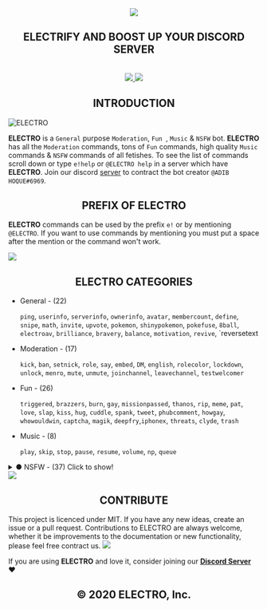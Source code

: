 <div align="center">
  <img src="https://cdn.discordapp.com/attachments/656517276832366595/661972761698369536/ELECTRO_WEB_HEADER.png" align="center">
  <h2 align="center">ELECTRIFY AND BOOST UP YOUR DISCORD SERVER</h2> 
  <br>
  <a href="https://discordapp.com/api/oauth2/authorize?client_id=629323586930212884&permissions=2146827775&scope=bot">
    <img src="https://img.shields.io/badge/ADD-BOT-yellow.svg?style=for-the-badge">
  </a>
  <a href="https://discord.gg/kuWVFpR">
    <img src="https://img.shields.io/badge/JOIN-GUILD-yellow.svg?style=for-the-badge">
  </a>
  </div> 
  

<h2 align="center">INTRODUCTION</h2>

<img src="https://cdn.discordapp.com/attachments/656517276832366595/656760631474520074/ELECTRO_ELECTRIFY_YOUR_SERVER.gif" alt="ELECTRO" align="center">

**ELECTRO** is a `General` purpose `Moderation`, `Fun `, `Music` & `NSFW` bot. **ELECTRO** has all the `Moderation` commands, tons of `Fun` commands, high quality `Music` commands & `NSFW` commands of all fetishes. To see the list of commands scroll down or type `e!help` or `@ELECTRO help` in a server which have **ELECTRO**. Join our discord [server](https://discord.gg/dAggRh9) to contract the bot creator `@ADIB HOQUE#6969`.

<h2 align="center">PREFIX OF ELECTRO</h2> 


**ELECTRO** commands can be used by the prefix `e!` or by mentioning `@ELECTRO`. If you want to use commands by mentioning you must put a space after the mention or the command won't work. 

<img src="https://cdn.discordapp.com/attachments/656517276832366595/682143066689241094/ELECTRODiv.png" aling="center">
  
<h2 align="center">ELECTRO CATEGORIES</h2>
<ul>
  <li>General - (22)</li>
  
`ping`, `userinfo`, `serverinfo`, `ownerinfo`, `avatar`, `membercount`, `define`, `snipe`, `math`, `invite`, `upvote`, `pokemon`, `shinypokemon`, `pokefuse`, `8ball`, `electroav`, `brilliance`, `bravery`, `balance`, `motivation`, `revive`, `reversetext
  <li>Moderation - (17)</li>
  
`kick`, `ban`, `setnick`, `role`, `say`, `embed`, `DM`, `english`, `rolecolor`, `lockdown`, `unlock`, `menro`, `mute`, `unmute`, `joinchannel`, `leavechannel`, `testwelcomer`
  <li>Fun - (26)</li>
  
`triggered`, `brazzers`, `burn`, `gay`, `missionpassed`, `thanos`, `rip`, `meme`, `pat`, `love`, `slap`, `kiss`, `hug`, `cuddle`, `spank`, `tweet`, `phubcomment`, `howgay`, `whowouldwin`, `captcha`, `magik`, `deepfry`,`iphonex`, `threats`, `clyde`, `trash`
  <li>Music - (8)</li>
  
`play`, `skip`, `stop`, `pause`, `resume`, `volume`, `np`, `queue` 
</ul>
<details>
  <summary>● NSFW - (37) Click to show!</summary> 
boobs, pussy, dick, ass, thighs, porngif, 4k, anal, upskirt, milf, asian, panties, cosplay, uniform, scporn, pornhub, pornstar, classic, blowjob, hentai, hentaiass, hentaianal, hentaithighs, hentaineko, hentaikitsune, girlsolo, pussygif, feet, femdom, pussyart, smallboobs, girlsologif, classic, cumsluts, randomhentaigif, bjgif, lesbian 
</details> 

<img src="https://cdn.discordapp.com/attachments/656517276832366595/682143066689241094/ELECTRODiv.png" aling="center">
<h2 align="center">CONTRIBUTE</h2> 
This project is licenced under MIT. If you have any new ideas, create an issue or a pull request. Contributions to ELECTRO are always welcome, whether it be improvements to the documentation or new functionality, please feel free contract us.
<img src="https://cdn.discordapp.com/attachments/656517276832366595/682143066689241094/ELECTRODiv.png" aling="center">
 
If you are using **ELECTRO** and love it, consider joining our **[Discord Server](https://discord.gg/dAggRh9)** ❤️
<h2 align="center">© 2020 ELECTRO, Inc.</h2>
